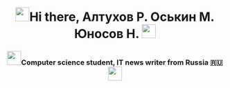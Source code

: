 <h1 align="center"><img src="https://github.com/blackcater/blackcater/raw/main/images/Hi.gif" height="32"/>Hi there, Алтухов Р. Оськин М. Юносов Н.</a>
<img src="https://github.com/blackcater/blackcater/raw/main/images/Hi.gif" height="32"/></h1>
<h3 align="center"><img src="https://github.com/blackcater/blackcater/raw/main/images/Hi.gif" height="32"/>Computer science student, IT news writer from Russia 🇷🇺<img src="https://github.com/blackcater/blackcater/raw/main/images/Hi.gif" height="32"/></h3>
